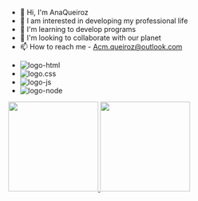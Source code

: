 - 👋 Hi, I'm AnaQueiroz
- 👀 I am interested in developing my professional life
- 🌱 I'm learning to develop programs
- 💞️ I'm looking to collaborate with our planet
- 📫 How to reach me - Acm.queiroz@outlook.com

<!---
Acmqueiroz/Acmqueiroz is a ✨ special ✨ repository because its `README.md` (this file) appears on your GitHub profile.
You can click the Preview link to take a look at your changes.
--->



- <img src= "https://img.shields.io/badge/HTML5-E34F26?style=for-the-badge&logo=html5&logoColor=white" alt="logo-html" />
- <img src= "https://img.shields.io/badge/CSS-239120?&style=for-the-badge&logo=css3&logoColor=white" alt="logo.css" />
- <img src= "https://img.shields.io/badge/JavaScript-F7DF1E?style=for-the-badge&logo=javascript&logoColor=black" alt="logo-js " />
- <img src= "https://img.shields.io/badge/Node.js-43853D?style=for-the-badge&logo=node.js&logoColor=white" alt="logo-node" />





<div>
<a href="https://github.com/acmqueiroz">
<img height="180em" src="https://github-readme-stats.vercel.app/api/top-langs/?username=acmqueiroz&layout=compact&langs_count=7&theme=dracula"/>
<img height="180em" src="https://github-readme-stats.vercel.app/api?username=acmqueiroz&show_icons=true&theme=dracula&include_all_commits=true&count_private=true"/>
</div>
